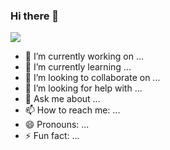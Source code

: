 ### Hi there 👋
<img align="center" src="https://github-readme-stats.vercel.app/api/<top_langs>/?username=<USERNAME>&theme=<THEME_NAME>" />


- 🔭 I’m currently working on ...
- 🌱 I’m currently learning ...
- 👯 I’m looking to collaborate on ...
- 🤔 I’m looking for help with ...
- 💬 Ask me about ...
- 📫 How to reach me: ...
- 😄 Pronouns: ...
- ⚡ Fun fact: ...

